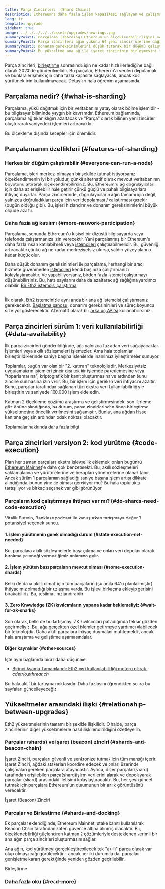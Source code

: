```yaml
---
title: Parça Zincirleri  (Shard Chains)
description: Ethereum'a daha fazla işlem kapasitesi sağlayan ve çalışmasını kolaylaştıran ağ bölümleri - parça zincirleri hakkında bilgi edinin.
lang: tr
template: upgrade
sidebar: true
image: ../../../../../assets/upgrades/newrings.png
summaryPoint1: Parçalama (sharding) Ethereum'un ölçeklenebilirliğini ve kapasitesini geliştirecek çok aşamalı bir yükseltmedir.
summaryPoint2: Parça zincirleri ağın yükünü 64 yeni zincir üzerine dağıtırlar.
summaryPoint3: Donanım gereksinimlerini düşük tutarak bir düğümü çalıştırmayı kolaylaştırırlar.
summaryPoint4: Bu yükseltme ana ağ ile işaret zincirinin birleşmesini takip edecek şekilde planlanmıştır.
---
```


<UpgradeStatus dateKey="page-upgrades-shards-date">
    Parça zincirleri, <a href="/upgrades/merge/">birleştirme</a> sonrasında işin ne kadar hızlı ilerlediğine bağlı olarak 2023'de gönderilmelidir. Bu parçalar, Ethereum'a verileri depolamak ve bunlara erişmek için daha fazla kapasite sağlayacak, ancak kod yürütmek için kullanılmayacak. Detayları hala öğrenim aşamasında.
</UpgradeStatus>

## Parçalama nedir? {#what-is-sharding}

Parçalama, yükü dağıtmak için bir veritabanını yatay olarak bölme işlemidir - bu bilgisayar biliminde yaygın bir kavramdır. Ethereum bağlamında, parçalama ağ tıkanıklığını azaltacak ve "Parça” olarak bilinen yeni zincirler oluşturarak saniyedeki işlemleri artıracaktır.

Bu ölçekleme dışında sebepler için önemlidir.

## Parçalamanın özellikleri {#features-of-sharding}

### Herkes bir düğüm çalıştırabilir {#everyone-can-run-a-node}

Parçalama, işleri merkezi olmayan bir şekilde tutmak istiyorsanız ölçeklendirmenin iyi bir yoludur, çünkü alternatif olarak mevcut veritabanının boyutunu artırarak ölçeklendirebilirsiniz. Bu, Ethereum'u ağ doğrulayıcıları için daha az erişilebilir hale getirir çünkü güçlü ve pahalı bilgisayarlara ihtiyaç duyarlar. Parça zincirlerinde, doğrulayıcıların ağın tamamı için değil, yalnızca doğruladıkları parça için veri depolaması / çalıştırması gerekir (bugün olduğu gibi). Bu, işleri hızlandırır ve donanım gereksinimlerini büyük ölçüde azaltır.

### Daha fazla ağ katılımı {#more-network-participation}

Parçalama, sonunda Ethereum'u kişisel bir dizüstü bilgisayarda veya telefonda çalıştırmanıza izin verecektir. Yani parçalanmış bir Ethereum'a daha fazla insan katılabilmeli veya [istemcileri](/developers/docs/nodes-and-clients/) çalıştırabilmelidir. Bu, güvenliği artıracaktır çünkü ağ ne kadar merkeziyetsiz olursa, saldırı yüzey alanı o kadar küçük olur.

Daha düşük donanım gereksinimleri ile parçalama, herhangi bir aracı hizmete güvenmeden [istemcileri](/developers/docs/nodes-and-clients/) kendi başınıza çalıştırmanızı kolaylaştıracaktır. Ve yapabiliyorsanız, birden fazla istemci çalıştırmayı düşünebilirsiniz. Bu, hata sayılarını daha da azaltarak ağ sağlığına yardımcı olabilir. [Bir Eth2 istemcisi çalıştırma](/upgrades/get-involved/)

<br />

<InfoBanner isWarning={true}>
  İlk olarak, Eth2 istemcinizle aynı anda bir ana ağ istemcisi çalıştırmanız gerekecektir. <a href="https://launchpad.ethereum.org" target="_blank">Başlatma panosu</a>, donanım gereksinimleri ve süreç boyunca size yol gösterecektir. Alternatif olarak bir <a href="/developers/docs/apis/backend/#available-libraries">arka uç API'si</a> kullanabilirsiniz.
</InfoBanner>

## Parça zincirleri sürüm 1: veri kullanılabilirliği {#data-availability}

İlk parça zincirleri gönderildiğinde, ağa yalnızca fazladan veri sağlayacaklar. İşlemleri veya akıllı sözleşmeleri işlemezler. Ama hala toplamlar birleştirildiklerinde saniye başına işlemlerde inanılmaz iyileştirmeler sunuyor.

Toplamlar, bugün var olan bir "2. katman" teknolojisidir. Merkeziyetsiz uygulamaların işlemleri zincir dışı tek bir işlemde paketlemesine veya "toparlamasına", kriptografik bir kanıt oluşturmasına ve ardından bunu zincire sunmasına izin verir. Bu, bir işlem için gereken veri ihtiyacını azaltır. Bunu, parçalar tarafından sağlanan tüm ekstra veri kullanılabilirliğiyle birleştirin ve saniyede 100.000 işlem elde edin.

<InfoBanner isWarning={false}>
  Katman 2 ölçekleme çözümü araştırma ve geliştirmesindeki son ilerleme göz önüne alındığında, bu durum, parça zincirlerinden önce birleştirme yükseltmesine öncelik verilmesini sağlamıştır. Bunlar, ana ağdan hisse kanıtına geçişin ardından odak noktası olacaktır.

[Toplamalar hakkında daha fazla bilgi](/developers/docs/scaling/layer-2-rollups/)
</InfoBanner>

## Parça zincirleri versiyon 2: kod yürütme {#code-execution}

Plan her zaman parçalara ekstra işlevsellik eklemek, onları bugünkü [Ethereum Mainnet](/glossary/#mainnet)'e daha çok benzetmekti. Bu, akıllı sözleşmeleri saklamalarına ve yürütmelerine ve hesapları yönetmelerine olanak tanır. Ancak sürüm 1 parçalarının sağladığı saniye başına işlem artışı dikkate alındığında, bunun yine de olması gerekiyor mu? Bu hala toplulukta tartışılıyor ve birkaç seçenek var gibi görünüyor

### Parçaların kod çalıştırmaya ihtiyacı var mı? {#do-shards-need-code-execution}

Vitalik Buterin, Bankless podcast ile konuşurken tartışmaya değer 3 potansiyel seçenek sundu.

<YouTube id="-R0j5AMUSzA" start="5841" />

#### 1. İşlem yürütmenin gerek olmadığı durum {#state-execution-not-needed}

Bu, parçalara akıllı sözleşmelerle başa çıkma ve onları veri depoları olarak bırakma yeteneği vermediğimiz anlamına gelir.

#### 2. İşlem yürüten bazı parçaların mevcut olması {#some-execution-shards}

Belki de daha akıllı olmak için tüm parçaların (şu anda 64'ü planlanmıştır) ihtiyacımız olmadığı bir uzlaşma vardır. Bu işlevi birkaçına ekleyip gerisini bırakabiliriz. Bu, teslimatı hızlandırabilir.

#### 3. Zero Knowledge (ZK) kıvılcımlarını yapana kadar beklemeliyiz {#wait-for-zk-snarks}

Son olarak, belki de bu tartışmayı ZK kıvılcımları patladığında tekrar gözden geçirmeliyiz. Bu, ağa gerçekten özel işlemler getirmeye yardımcı olabilecek bir teknolojidir. Daha akıllı parçalara ihtiyaç duymaları muhtemeldir, ancak hala araştırma ve geliştirme aşamasındalar.

#### Diğer kaynaklar {#other-sources}

İşte aynı bağlamda biraz daha düşünme:

- [Birinci Aşama Tamamlandı: Eth2 veri kullanılabilirliği motoru olarak ](https://ethresear.ch/t/phase-one-and-done-eth2-as-a-data-availability-engine/5269/8)-_cdetrio,ethrear.ch_

Bu hala aktif bir tartışma noktasıdır. Daha fazlasını öğrendikten sonra bu sayfaları güncelleyeceğiz.

## Yükseltmeler arasındaki ilişki {#relationship-between-upgrades}

Eth2 yükseltmelerinin tamamı bir şekilde ilişkilidir. O halde, parça zincirlerinin diğer yükseltmelerle nasıl ilişkilendirildiğini özetleyelim.

### Parçalar (shards) ve işaret (beacon) zinciri {#shards-and-beacon-chain}

İşaret Zinciri, parçaları güvenli ve senkronize tutmak için tüm mantığı içerir. İşaret Zinciri, ağdaki stakerları koordine edecek ve onları üzerinde çalışmaları gereken parçalara atayacaktır. Ayrıca, diğer parçalar(shard) tarafından erişilebilen parça(shard)işlem verilerini alarak ve depolayarak parçalar (shard) arasındaki iletişimi kolaylaştıracaktır. Bu, her şeyi güncel tutmak için parçalara Ethereum'un durumunun bir anlık görüntüsünü verecektir.

<ButtonLink to="/upgrades/beacon-chain/">İşaret (Beacon) Zinciri</ButtonLink>

### Parçalar ve Birleştirme {#shards-and-docking}

Ek parçalar eklendiğinde, Ethereum Mainnet, stake kanıtı kullanılarak Beacon Chain tarafından zaten güvence altına alınmış olacaktır. Bu, ölçeklenebilirliği güçlendiren katman 2 çözümleriyle desteklenen verimli bir ana ağın parça zincirleri oluşturmasını sağlar.

Ana ağın, kod yürütmeyi gerçekleştirebilecek tek "akıllı" parça olarak var olup olmayacağı görülecektir - ancak her iki durumda da, parçaları genişletme kararı gerektiğinde yeniden gözden geçirilebilir.

<div>
  <ButtonLink to="/eth2/merge/">Birleştirme</ButtonLink>
</div>

<Divider />

### Daha fazla oku {#read-more}

<ShardChainsList />
